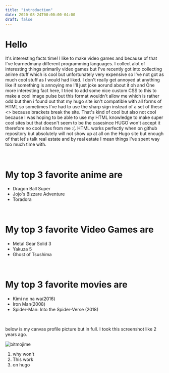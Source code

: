 ```yaml
---
title: "introduction"
date: 2020-08-24T00:00:00-04:00
draft: false
---
```

# Hello
It's interesting facts time! I like to make video games and because of that I've learnedmany different programming languages. I collect alot of interesting things primarily video games but I've recently got into collecting anime stuff which is cool but unfortunately very expensive so I've not got as much cool stuff as I would had liked. I don't really get annoyed at anything like if something is annoying me I'll just joke aorund about it oh and One more interesting fact here, I tried to add some nice custom CSS to this to make a cool image pulse but this format wouldn't allow me which is rather odd but then i found out that my hugo site isn't compatible with all forms of HTML so sometimes I've had to use the sharp sign instead of a set of these <> because brackets break the site. That's kind of cool but also not cool because I was hoping to be able to use my HTML knowledge to make super cool sites but that doesn't seem to be the casesince HUGO won't accept it therefore no cool sites from me :(. HTML works perfectly when on github repository but absolutely will not show up at all on the Hugo site but enough of that let's talk real estate and by real estate I mean things I've spent way too much time with.

<br>

  # My top 3 favorite anime are
  - Dragon Ball Super
  - Jojo's Bizzare Adventure
  - Toradora

  
<br>


  # My top 3 favorite Video Games are
  - Metal Gear Solid 3
  - Yakuza 5
  - Ghost of Tsushima
<br>

 # My top 3 favorite movies are
  - Kimi no na wa(2016)
  - Iron Man(2008)
  - Spider-Man: Into the Spider-Verse (2018)

 
  
<br>

below is my canvas profile picture but in full. I took this screenshot like 2 years ago.


![bitmojime](https://sharp-sammet-7aa19b.netlify.app/IMG_8681.png)

  <ol>
  <li>why won't</li>
  <li>This work</li>
  <li>on hugo</li>
</ol>
  
